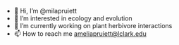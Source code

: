 - 👋 Hi, I’m @milapruiett
- 👀 I’m interested in ecology and evolution
- 🌱 I’m currently working on plant herbivore interactions 
- 📫 How to reach me ameliapruiett@lclark.edu

<!---
milapruiett/milapruiett is a ✨ special ✨ repository because its `README.md` (this file) appears on your GitHub profile.
You can click the Preview link to take a look at your changes.
--->
